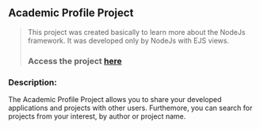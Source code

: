 ## Academic Profile Project
> This project was created basically to learn more about the NodeJs framework. It was developed only by NodeJs with EJS views.
> ### Access the project [here](https://radiant-refuge-56238.herokuapp.com)

### Description:
  The Academic Profile Project allows you to share your developed applications and projects with other users.
  Furthemore, you can search for projects from your interest, by author or project name. 
